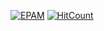 [![EPAM](https://img.shields.io/badge/Cloud&DevOps%20UA%20Lab%202nd%20Path-Configuration%20Management%20%(Ansible)%20Practical%20Task%20-orange)](./)
[![HitCount](https://hits.dwyl.com/HarrierPanels/terraform.svg?style=flat&show=unique)](http://hits.dwyl.com/HarrierPanels/terraform)
<br>
